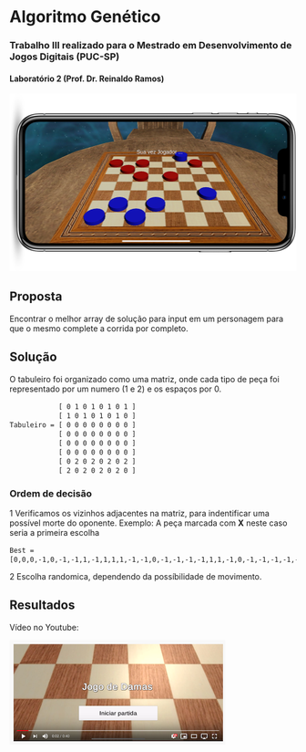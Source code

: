 # Algoritmo Genético 

### Trabalho III realizado para o Mestrado em Desenvolvimento de Jogos Digitais (PUC-SP)
#### Laboratório 2 (Prof. Dr. Reinaldo Ramos)

![](https://raw.githubusercontent.com/ezefranca/Damas/master/print.png?token=AA32WUH44VEAP5LEVW4EW3C6QKGZS)

## Proposta

Encontrar o melhor array de solução para input em um personagem para que o mesmo complete a corrida por completo.

## Solução

O tabuleiro foi organizado como uma matriz, onde cada tipo de peça foi representado por um numero (1 e 2) e os espaços por 0.

                [ 0 1 0 1 0 1 0 1 ]
                [ 1 0 1 0 1 0 1 0 ]     
    Tabuleiro = [ 0 0 0 0 0 0 0 0 ]    
                [ 0 0 0 0 0 0 0 0 ]
                [ 0 0 0 0 0 0 0 0 ]
                [ 0 0 0 0 0 0 0 0 ]
                [ 0 2 0 2 0 2 0 2 ]
                [ 2 0 2 0 2 0 2 0 ]

### Ordem de decisão

1 Verificamos os vizinhos adjacentes na matriz, para indentificar uma possível morte do oponente. 
Exemplo: A peça marcada com **X** neste caso seria a primeira escolha


    Best = [0,0,0,-1,0,-1,-1,1,-1,1,1,1,-1,-1,0,-1,-1,-1,-1,1,1,-1,0,-1,-1,-1,-1,-1,1,1,0,0,0,-1,-1,0,0,-1,-1,-1,0,1,0,1,0]    
                

2 Escolha randomica, dependendo da possíbilidade de movimento.
 
 ## Resultados
 
 Vídeo no Youtube:
 
 [![Foo](https://raw.githubusercontent.com/ezefranca/Damas/master/thumb.png?token=AA32WUDAPAI3HARMVCZXULS6QKJY)](https://www.youtube.com/watch?v=IHKuQMgCsxs&feature=youtu.be)
